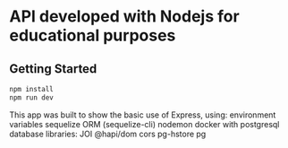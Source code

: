 # API developed with Nodejs for educational purposes
 
 ## Getting Started

```Javascript
npm install
npm run dev
```

 This app was built to show the basic use of Express, using:
 environment variables
 sequelize ORM (sequelize-cli)
 nodemon
 docker with postgresql database
 libraries:
  JOI
  @hapi/dom
  cors
  pg-hstore
  pg
